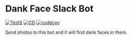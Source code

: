 # Dank Face Slack Bot

[![TestS](https://github.com/dixneuf19/dank-face-slack-bot/actions/workflows/test.yaml/badge.svg)](https://github.com/dixneuf19/dank-face-slack-bot/actions/workflows/test.yaml) [![CD](https://github.com/dixneuf19/dank-face-slack-bot/actions/workflows/build-and-release.yaml/badge.svg)](https://github.com/dixneuf19/dank-face-slack-bot/actions/workflows/build-and-release.yaml) [![codecov](https://codecov.io/gh/dixneuf19/dank-face-slack-bot/branch/main/graph/badge.svg?token=40722DSHFS)](https://codecov.io/gh/dixneuf19/dank-face-slack-bot)

Send photos to this bot and it will find dank faces in them.
